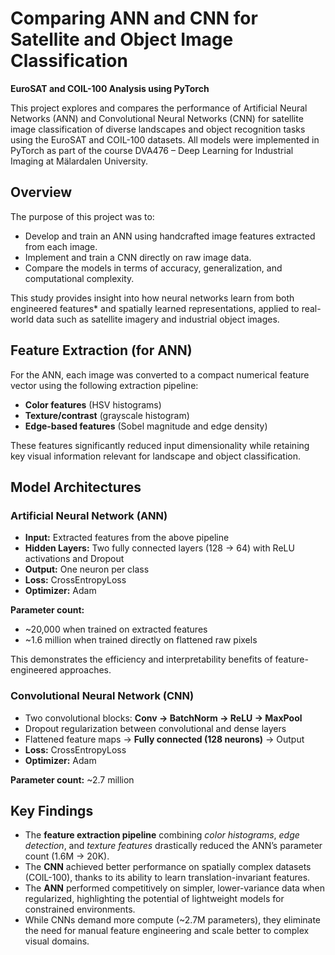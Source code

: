 
# Comparing ANN and CNN for Satellite and Object Image Classification

**EuroSAT and COIL-100 Analysis using PyTorch**

This project explores and compares the performance of Artificial Neural Networks (ANN) and Convolutional Neural Networks (CNN) for satellite image classification of diverse landscapes and object recognition tasks using the EuroSAT and COIL-100 datasets.
All models were implemented in PyTorch as part of the course DVA476 – Deep Learning for Industrial Imaging at Mälardalen University.

## Overview

The purpose of this project was to:

* Develop and train an ANN using handcrafted image features extracted from each image.
* Implement and train a CNN directly on raw image data.
* Compare the models in terms of accuracy, generalization, and computational complexity.

This study provides insight into how neural networks learn from both engineered features* and spatially learned representations, applied to real-world data such as satellite imagery and industrial object images.


## Feature Extraction (for ANN)

For the ANN, each image was converted to a compact numerical feature vector using the following extraction pipeline:

* **Color features** (HSV histograms)
* **Texture/contrast** (grayscale histogram)
* **Edge-based features** (Sobel magnitude and edge density)

These features significantly reduced input dimensionality while retaining key visual information relevant for landscape and object classification.

## Model Architectures

### Artificial Neural Network (ANN)

* **Input:** Extracted features from the above pipeline
* **Hidden Layers:** Two fully connected layers (128 → 64) with ReLU activations and Dropout
* **Output:** One neuron per class
* **Loss:** CrossEntropyLoss
* **Optimizer:** Adam

**Parameter count:**

* ~20,000 when trained on extracted features
* ~1.6 million when trained directly on flattened raw pixels

This demonstrates the efficiency and interpretability benefits of feature-engineered approaches.

### Convolutional Neural Network (CNN)

* Two convolutional blocks: **Conv → BatchNorm → ReLU → MaxPool**
* Dropout regularization between convolutional and dense layers
* Flattened feature maps → **Fully connected (128 neurons)** → Output
* **Loss:** CrossEntropyLoss
* **Optimizer:** Adam

**Parameter count:** ~2.7 million


## Key Findings

* The **feature extraction pipeline** combining *color histograms*, *edge detection*, and *texture features* drastically reduced the ANN’s parameter count (1.6M → 20K).
* The **CNN** achieved better performance on spatially complex datasets (COIL-100), thanks to its ability to learn translation-invariant features.
* The **ANN** performed competitively on simpler, lower-variance data when regularized, highlighting the potential of lightweight models for constrained environments.
* While CNNs demand more compute (~2.7M parameters), they eliminate the need for manual feature engineering and scale better to complex visual domains.

